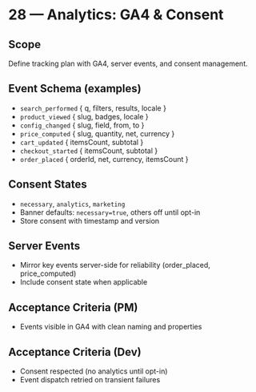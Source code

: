 # 28 — Analytics: GA4 & Consent

## Scope
Define tracking plan with GA4, server events, and consent management.

## Event Schema (examples)
- `search_performed` { q, filters, results, locale }
- `product_viewed` { slug, badges, locale }
- `config_changed` { slug, field, from, to }
- `price_computed` { slug, quantity, net, currency }
- `cart_updated` { itemsCount, subtotal }
- `checkout_started` { itemsCount, subtotal }
- `order_placed` { orderId, net, currency, itemsCount }

## Consent States
- `necessary`, `analytics`, `marketing`
- Banner defaults: `necessary=true`, others off until opt-in
- Store consent with timestamp and version

## Server Events
- Mirror key events server-side for reliability (order_placed, price_computed)
- Include consent state when applicable

## Acceptance Criteria (PM)
- Events visible in GA4 with clean naming and properties

## Acceptance Criteria (Dev)
- Consent respected (no analytics until opt-in)
- Event dispatch retried on transient failures